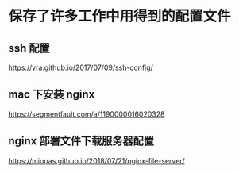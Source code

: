 # 保存了许多工作中用得到的配置文件
## ssh 配置
https://vra.github.io/2017/07/09/ssh-config/
## mac 下安装 nginx
https://segmentfault.com/a/1190000016020328
## nginx 部署文件下载服务器配置
https://miopas.github.io/2018/07/21/nginx-file-server/
